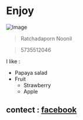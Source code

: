 # Enjoy

![Image](https://media.tenor.com/images/5fa65c8c2585f629b9814fed5a802ef8/tenor.gif)


> Ratchadaporn Noonil

> 5735512046

I like :

* Papaya salad
* Fruit
  * Strawberry
  * Apple
## contect :  [facebook](https://www.facebook.com/joy.ratchadaporn.25)



    

